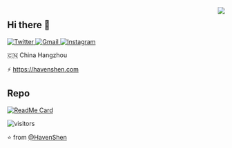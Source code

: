<!--
**HavenShen/HavenShen** is a ✨ _special_ ✨ repository because its `README.md` (this file) appears on your GitHub profile.

Here are some ideas to get you started:

- 🔭 I’m currently working on ...
- 🌱 I’m currently learning ...
- 👯 I’m looking to collaborate on ...
- 🤔 I’m looking for help with ...
- 💬 Ask me about ...
- 📫 How to reach me: ...
- 😄 Pronouns: ...
- ⚡ Fun fact: ...
-->

<img align="right" src="https://github-readme-stats.vercel.app/api?username=havenshen&show_icons=true&icon_color=FCD765&text_color=FFFFFF&bg_color=79D9CE&hide_title=true&title_color=F19C97&line_height=25&hide=[%22contribs%22,%22prs%22]" />

## Hi there 👋

<a href="https://twitter.com/oussth3boss/" target="_blank">
  <img src="https://img.shields.io/badge/Twitter-%231877F2.svg?&style=flat-square&logo=twitter&logoColor=white&color=79D9CE" alt="Twitter">
</a>
<a href="mailto:havenshen@gmail.com" mailto="havenshen@gmail.com" target="_blank">
  <img src="https://img.shields.io/badge/Gmail-%231877F2.svg?&style=flat-square&logo=gmail&logoColor=white&color=79D9CE" alt="Gmail">
</a>
<a href="https://www.instagram.com/havenshen/" target="_blank">
  <img src="https://img.shields.io/badge/Instagram-%23E4405F.svg?&style=flat-square&logo=instagram&logoColor=white&color=79D9CE" alt="Instagram">
</a>

🇨🇳 China Hangzhou

⚡ https://havenshen.com

## Repo

[![ReadMe Card](https://github-readme-stats.vercel.app/api/pin/?username=havenshen&repo=slim-born&show_icons=true&icon_color=FFFFFF&text_color=FFFFFF&bg_color=FCD765&hide_title=true&title_color=FFFFFF)](https://github.com/HavenShen/slim-born)

![visitors](https://visitor-badge.laobi.icu/badge?page_id=HavenShen.HavenShen)

⭐️ from [@HavenShen](https://github.com/HavenShen)
